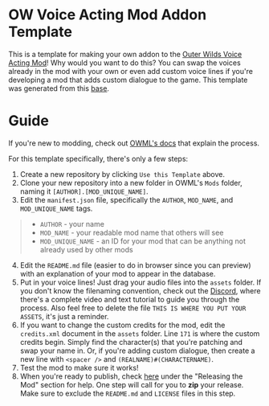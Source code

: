# OW Voice Acting Mod Addon Template

This is a template for making your own addon to the [Outer Wilds Voice Acting Mod](https://github.com/Krevace/ow-voice-mod)! Why would you want to do this? You can swap the voices already in the mod with your own or even add custom voice lines if you're developing a mod that adds custom dialogue to the game. This template was generated from this [base](https://github.com/Krevace/ow-voice-mod-template-base). 

# Guide

If you're new to modding, check out [OWML's docs](https://owml.outerwildsmods.com/guides/getting_started.html#manifestjson) that explain the process.
<br/>

For this template specifically, there's only a few steps:
<br/>

1. Create a new repository by clicking `Use this Template` above.
2. Clone your new repository into a new folder in OWML's `Mods` folder, naming it `[AUTHOR].[MOD_UNIQUE_NAME]`.
3. Edit the `manifest.json` file, specifically the `AUTHOR`, `MOD_NAME`, and `MOD_UNIQUE_NAME` tags.
>* `AUTHOR` - your name
>* `MOD_NAME` - your readable mod name that others will see
>* `MOD_UNIQUE_NAME` - an ID for your mod that can be anything not already used by other mods
4. Edit the `README.md` file (easier to do in browser since you can preview) with an explanation of your mod to appear in the database.
5. Put in your voice lines! Just drag your audio files into the `assets` folder. If you don't know the filenaming convention, check out the [Discord](https://discord.gg/daHHqkKChm), where there's a complete video and text tutorial to guide you through the process. Also feel free to delete the file `THIS IS WHERE YOU PUT YOUR ASSETS`, it's just a reminder. 
6. If you want to change the custom credits for the mod, edit the `credits.xml` document in the `assets` folder. Line `171` is where the custom credits begin. Simply find the character(s) that you're patching and swap your name in. Or, if you're adding custom dialogue, then create a new line with `<spacer />` and `(REALNAME)#(CHARACTERNAME)`.
7. Test the mod to make sure it works!
8. When you're ready to publish, check [here](https://github.com/Raicuparta/ow-mod-template) under the "Releasing the Mod" section for help. One step will call for you to **zip** your release. Make sure to exclude the `README.md` and `LICENSE` files in this step. 
